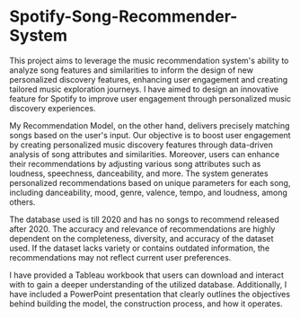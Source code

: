 # Spotify-Song-Recommender-System

This project aims to leverage the music recommendation system's ability to analyze song features and similarities to inform the design of new personalized discovery features, enhancing user engagement and creating tailored music exploration journeys. I have aimed to design an innovative feature for Spotify to improve user engagement through personalized music discovery experiences. 

My Recommendation Model, on the other hand, delivers precisely matching songs based on the user's input. Our objective is to boost user engagement by creating personalized music discovery features through data-driven analysis of song attributes and similarities. Moreover, users can enhance their recommendations by adjusting various song attributes such as loudness, speechness, danceability, and more. The system generates personalized recommendations based on unique parameters for each song, including danceability, mood, genre, valence, tempo, and loudness, among others.

The database used is till 2020 and has no songs to recommend released after 2020. The accuracy and relevance of recommendations are highly dependent on the completeness, diversity, and accuracy of the dataset used. If the dataset lacks variety or contains outdated information, the recommendations may not reflect current user preferences.

I have provided a Tableau workbook that users can download and interact with to gain a deeper understanding of the utilized database. Additionally, I have included a PowerPoint presentation that clearly outlines the objectives behind building the model, the construction process, and how it operates.
